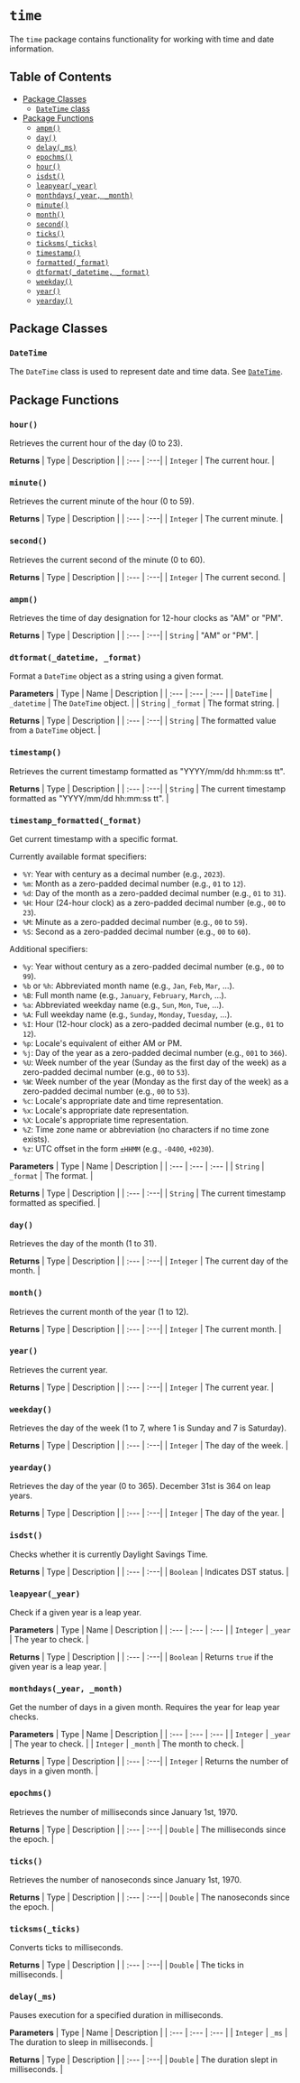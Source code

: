 # `time`

The `time` package contains functionality for working with time and date information.

## Table of Contents

- [Package Classes](#package-classes)
  - [`DateTime` class](datetime.md)
- [Package Functions](#package-functions)
  - [`ampm()`](#ampm)
  - [`day()`](#day)
  - [`delay(_ms)`](#delay_ms)
  - [`epochms()`](#epochms)
  - [`hour()`](#hour)
  - [`isdst()`](#isdst)
  - [`leapyear(_year)`](#leapyear_year)
  - [`monthdays(_year, _month)`](#monthdays_year-_month)
  - [`minute()`](#minute)
  - [`month()`](#month)
  - [`second()`](#second)
  - [`ticks()`](#ticks)
  - [`ticksms(_ticks)`](#ticksms_ticks)
  - [`timestamp()`](#timestamp)
  - [`formatted(_format)`](#timestamp_formatted_format)
  - [`dtformat(_datetime, _format)`](#dtformat_datetime-_format)
  - [`weekday()`](#weekday)
  - [`year()`](#year)
  - [`yearday()`](#yearday)

## Package Classes

### `DateTime`

The `DateTime` class is used to represent date and time data. See [`DateTime`](datetime.md).

## Package Functions

### `hour()`

Retrieves the current hour of the day (0 to 23).

**Returns**
| Type | Description |
| :--- | :---|
| `Integer` | The current hour. |

### `minute()`

Retrieves the current minute of the hour (0 to 59).

**Returns**
| Type | Description |
| :--- | :---|
| `Integer` | The current minute. |

### `second()`

Retrieves the current second of the minute (0 to 60).

**Returns**
| Type | Description |
| :--- | :---|
| `Integer` | The current second. |

### `ampm()`

Retrieves the time of day designation for 12-hour clocks as "AM" or "PM".

**Returns**
| Type | Description |
| :--- | :---|
| `String` | "AM" or "PM". |

### `dtformat(_datetime, _format)`

Format a `DateTime` object as a string using a given format.

**Parameters**
| Type | Name | Description |
| :--- | :--- | :--- |
| `DateTime` | `_datetime` | The `DateTime` object. |
| `String` | `_format` | The format string. |

**Returns**
| Type | Description |
| :--- | :---|
| `String` | The formatted value from a `DateTime` object. |


### `timestamp()`

Retrieves the current timestamp formatted as "YYYY/mm/dd hh:mm:ss tt".

**Returns**
| Type | Description |
| :--- | :---|
| `String` | The current timestamp formatted as "YYYY/mm/dd hh:mm:ss tt". |

### `timestamp_formatted(_format)`

Get current timestamp with a specific format.

Currently available format specifiers:
- `%Y`: Year with century as a decimal number (e.g., `2023`).
- `%m`: Month as a zero-padded decimal number (e.g., `01` to `12`).
- `%d`: Day of the month as a zero-padded decimal number (e.g., `01` to `31`).
- `%H`: Hour (24-hour clock) as a zero-padded decimal number (e.g., `00` to `23`).
- `%M`: Minute as a zero-padded decimal number (e.g., `00` to `59`).
- `%S`: Second as a zero-padded decimal number (e.g., `00` to `60`).

Additional specifiers:
- `%y`: Year without century as a zero-padded decimal number (e.g., `00` to `99`).
- `%b` or `%h`: Abbreviated month name (e.g., `Jan`, `Feb`, `Mar`, ...).
- `%B`: Full month name (e.g., `January`, `February`, `March`, ...).
- `%a`: Abbreviated weekday name (e.g., `Sun`, `Mon`, `Tue`, ...).
- `%A`: Full weekday name (e.g., `Sunday`, `Monday`, `Tuesday`, ...).
- `%I`: Hour (12-hour clock) as a zero-padded decimal number (e.g., `01` to `12`).
- `%p`: Locale's equivalent of either AM or PM.
- `%j`: Day of the year as a zero-padded decimal number (e.g., `001` to `366`).
- `%U`: Week number of the year (Sunday as the first day of the week) as a zero-padded decimal number (e.g., `00` to `53`).
- `%W`: Week number of the year (Monday as the first day of the week) as a zero-padded decimal number (e.g., `00` to `53`).
- `%c`: Locale's appropriate date and time representation.
- `%x`: Locale's appropriate date representation.
- `%X`: Locale's appropriate time representation.
- `%Z`: Time zone name or abbreviation (no characters if no time zone exists).
- `%z`: UTC offset in the form `±HHMM` (e.g., `-0400`, `+0230`).

**Parameters**
| Type | Name | Description |
| :--- | :--- | :--- |
| `String` | `_format` | The format. |

**Returns**
| Type | Description |
| :--- | :---|
| `String` | The current timestamp formatted as specified. |


### `day()`

Retrieves the day of the month (1 to 31).

**Returns**
| Type | Description |
| :--- | :---|
| `Integer` | The current day of the month. |

### `month()`

Retrieves the current month of the year (1 to 12).

**Returns**
| Type | Description |
| :--- | :---|
| `Integer` | The current month. |

### `year()`

Retrieves the current year.

**Returns**
| Type | Description |
| :--- | :---|
| `Integer` | The current year. |

### `weekday()`

Retrieves the day of the week (1 to 7, where 1 is Sunday and 7 is Saturday).

**Returns**
| Type | Description |
| :--- | :---|
| `Integer` | The day of the week. |

### `yearday()`

Retrieves the day of the year (0 to 365). December 31st is 364 on leap years.

**Returns**
| Type | Description |
| :--- | :---|
| `Integer` | The day of the year. |

### `isdst()`

Checks whether it is currently Daylight Savings Time.

**Returns**
| Type | Description |
| :--- | :---|
| `Boolean` | Indicates DST status. |

### `leapyear(_year)`

Check if a given year is a leap year.

**Parameters**
| Type | Name | Description |
| :--- | :--- | :--- |
| `Integer` | `_year` | The year to check. |

**Returns**
| Type | Description |
| :--- | :---|
| `Boolean` | Returns `true` if the given year is a leap year. |


### `monthdays(_year, _month)`

Get the number of days in a given month. Requires the year for leap year checks.

**Parameters**
| Type | Name | Description |
| :--- | :--- | :--- |
| `Integer` | `_year` | The year to check. |
| `Integer` | `_month` | The month to check. |

**Returns**
| Type | Description |
| :--- | :---|
| `Integer` | Returns the number of days in a given month. |

### `epochms()`

Retrieves the number of milliseconds since January 1st, 1970.

**Returns**
| Type | Description |
| :--- | :---|
| `Double` | The milliseconds since the epoch. |

### `ticks()`

Retrieves the number of nanoseconds since January 1st, 1970.

**Returns**
| Type | Description |
| :--- | :---|
| `Double` | The nanoseconds since the epoch. |

### `ticksms(_ticks)`

Converts ticks to milliseconds.

**Returns**
| Type | Description |
| :--- | :---|
| `Double` | The ticks in milliseconds. |

### `delay(_ms)`

Pauses execution for a specified duration in milliseconds.

**Parameters**
| Type | Name | Description |
| :--- | :--- | :--- |
| `Integer` | `_ms` | The duration to sleep in milliseconds. |

**Returns**
| Type | Description |
| :--- | :---|
| `Double` | The duration slept in milliseconds. |
